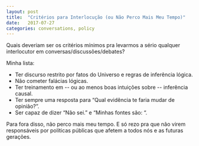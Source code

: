 ```yaml
---
layout: post
title:  "Critérios para Interlocução (ou Não Perco Mais Meu Tempo)"
date:   2017-07-27
categories: conversations, policy
---
```


Quais deveriam ser os critérios mínimos pra levarmos a sério qualquer interlocutor em conversas/discussões/debates?

Minha lista:
-   Ter discurso restrito por fatos do Universo e regras de inferência lógica.
-   Não cometer falácias lógicas.
-   Ter treinamento em -- ou ao menos boas intuições sobre -- inferência causal.
-   Ter sempre uma resposta para “Qual evidência te faria mudar de opinião?”.
-   Ser capaz de dizer “Não sei.” e “Minhas fontes são: “.

Para fora disso, não perco mais meu tempo. E só rezo pra que não virem responsáveis por políticas públicas que afetem a todos nós e as futuras gerações.
